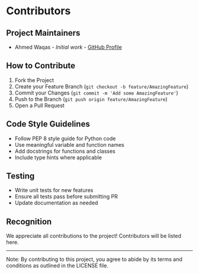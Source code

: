 # Contributors

## Project Maintainers

- Ahmed Waqas - *Initial work* - [GitHub Profile](https://github.com/CodeByWaqas)

## How to Contribute

1. Fork the Project
2. Create your Feature Branch (`git checkout -b feature/AmazingFeature`)
3. Commit your Changes (`git commit -m 'Add some AmazingFeature'`)
4. Push to the Branch (`git push origin feature/AmazingFeature`)
5. Open a Pull Request

## Code Style Guidelines

- Follow PEP 8 style guide for Python code
- Use meaningful variable and function names
- Add docstrings for functions and classes
- Include type hints where applicable

## Testing

- Write unit tests for new features
- Ensure all tests pass before submitting PR
- Update documentation as needed

## Recognition

We appreciate all contributions to the project! Contributors will be listed here.

---

Note: By contributing to this project, you agree to abide by its terms and conditions as outlined in the LICENSE file.
